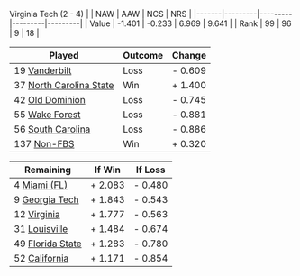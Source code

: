 Virginia Tech (2 - 4)
|       |   NAW   |   AAW   |   NCS   |   NRS   |
|-------|---------|---------|---------|---------|
| Value |  -1.401 |  -0.233 |   6.969 |   9.641 |
| Rank  |      99 |      96 |       9 |      18 |

| Played                    | Outcome    |  Change  |
|---------------------------|------------|----------|
|  19 [Vanderbilt            ](Vanderbilt.md)| Loss       | -  0.609 |
|  37 [North Carolina State  ](NorthCarolinaState.md)| Win        | +  1.400 |
|  42 [Old Dominion          ](OldDominion.md)| Loss       | -  0.745 |
|  55 [Wake Forest           ](WakeForest.md)| Loss       | -  0.881 |
|  56 [South Carolina        ](SouthCarolina.md)| Loss       | -  0.886 |
| 137 [Non-FBS               ](NonFBS.md)| Win        | +  0.320 |

| Remaining                 |  If Win  |  If Loss |
|---------------------------|----------|----------|
|   4 [Miami (FL)            ](MiamiFL.md)| +  2.083 | -  0.480 |
|   9 [Georgia Tech          ](GeorgiaTech.md)| +  1.843 | -  0.543 |
|  12 [Virginia              ](Virginia.md)| +  1.777 | -  0.563 |
|  31 [Louisville            ](Louisville.md)| +  1.484 | -  0.674 |
|  49 [Florida State         ](FloridaState.md)| +  1.283 | -  0.780 |
|  52 [California            ](California.md)| +  1.171 | -  0.854 |

